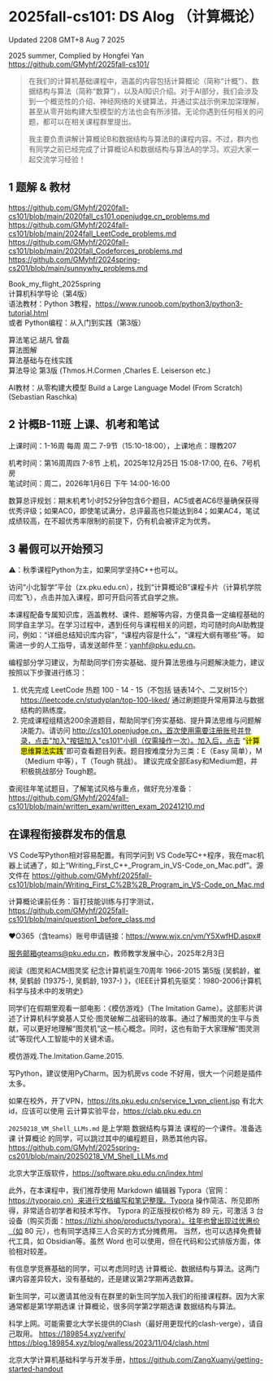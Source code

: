 # 2025fall-cs101: DS Alog （计算概论）

Updated 2208 GMT+8 Aug 7 2025

2025 summer, Complied by Hongfei Yan  
https://github.com/GMyhf/2025fall-cs101/



> 在我们的计算机基础课程中，涵盖的内容包括计算概论（简称“计概”）、数据结构与算法（简称“数算”），以及AI知识介绍。对于AI部分，我们会涉及到一个概览性的介绍、神经网络的关键算法，并通过实战示例来加深理解，甚至从零开始构建大型模型的方法也会有所涉猎。无论你遇到任何相关的问题，都可以在相关课程群里提出。
>
> 我主要负责讲解计算概论B和数据结构与算法B的课程内容。不过，群内也有同学之前已经完成了计算概论A和数据结构与算法A的学习。欢迎大家一起交流学习经验！




## 1 题解 & 教材

https://github.com/GMyhf/2020fall-cs101/blob/main/2020fall_cs101.openjudge.cn_problems.md    
https://github.com/GMyhf/2024fall-cs101/blob/main/2024fall_LeetCode_problems.md  
https://github.com/GMyhf/2020fall-cs101/blob/main/2020fall_Codeforces_problems.md  
https://github.com/GMyhf/2024spring-cs201/blob/main/sunnywhy_problems.md

Book_my_flight_2025spring    
计算机科学导论（第4版）  
语法教材：Python 3教程，https://www.runoob.com/python3/python3-tutorial.html  
或者 Python编程：从入门到实践（第3版）  

算法笔记.胡凡 曾磊  
算法图解  
算法基础与在线实践  
算法导论 第3版  (Thmos.H.Cormen ,Charles E. Leiserson etc.)

AI教材：从零构建大模型 Build a Large Language Model (From Scratch) (Sebastian Raschka)  


## 2 计概B-11班 上课、机考和笔试

上课时间：1-16周 每周 周二 7-9节（15:10-18:00），上课地点：理教207

机考时间：第16周周四 7-8节 上机，2025年12月25日 15:08-17:00, 在6、7号机房  
笔试时间：周二，2026年1月6日 下午 14:00-16:00

数算总评规划：期末机考1小时52分钟包含6个题目，AC5或者AC6尽量确保获得优秀评级；如果AC0，即使笔试满分，总评最高也只能达到84；如果AC4，笔试成绩较高，在不超优秀率限制的前提下，仍有机会被评定为优秀。

## 3 暑假可以开始预习

⚠️：秋季课程Python为主，如果同学坚持C++也可以。

访问“小北智学”平台（zx.pku.edu.cn），找到“计算概论B”课程卡片（计算机学院 闫宏飞），点击并加入课程，即可开启问答式自学之旅。

本课程配备专属知识库，涵盖教材、课件、题解等内容，方便具备一定编程基础的同学自主学习。在学习过程中，遇到任何与课程相关的问题，均可随时向AI助教提问，例如：“详细总结知识库内容”，“课程内容是什么”，“课程大纲有哪些”等。
 如需进一步的人工指导，请发送邮件至：yanhf@pku.edu.cn。

编程部分学习建议，为帮助同学们夯实基础、提升算法思维与问题解决能力，建议按照以下步骤进行练习：

1. 优先完成 LeetCode 热题 100 - 14 - 15（不包括 链表14个、二叉树15个）
   https://leetcode.cn/studyplan/top-100-liked/
   通过刷题提升常用算法与数据结构的熟练度。
2. 完成课程组精选200余道题目，帮助同学们夯实基础、提升算法思维与问题解决能力。请访问 http://cs101.openjudge.cn，首次使用需要注册账号并登录，点击"加入"按钮加入"cs101"小组（仅需操作一次）。加入后，点击 “<mark>计算思维算法实践</mark>”即可查看题目列表。题目按难度分为三类：E（Easy 简单），M（Medium 中等），T（Tough 挑战）。
   建议完成全部Easy和Medium题，并积极挑战部分 Tough题。

查阅往年笔试题目，了解笔试风格与重点，做好充分准备：
https://github.com/GMyhf/2024fall-cs101/blob/main/written_exam/written_exam_20241210.md



## 在课程衔接群发布的信息



VS Code写Python相对容易配置。有同学问到 VS Code写C++程序，我在mac机器上试通了，如上“Writing_First_C++_Program_in_VS-Code_on_Mac.pdf”。源文件在  https://github.com/GMyhf/2025fall-cs101/blob/main/Writing_First_C%2B%2B_Program_in_VS-Code_on_Mac.md



计算概论课前任务：盲打技能训练与打字测试，https://github.com/GMyhf/2025fall-cs101/blob/main/question1_before_class.md



❤O365（含teams）账号申请链接：https://www.wjx.cn/vm/Y5XwfHD.aspx#     

服务邮箱gteams@pku.edu.cn，教师教学发展中心，2025年2月3日



阅读《图灵和ACM图灵奖 纪念计算机诞生70周年 1966-2015 第5版 (吴鹤龄，崔林, 吴鹤龄 (19375-), 吴鹤龄, 1937-) 》，《IEEE计算机先驱奖：1980-2006计算机科学与技术中的发明史》



同学们在假期里观看一部电影：《模仿游戏》（The Imitation Game）。这部影片讲述了计算机科学奠基人艾伦·图灵破解二战密码的故事。通过了解图灵的生平与贡献，可以更好地理解“图灵机”这一核心概念。同时，这也有助于大家理解“图灵测试”等现代人工智能中的关键术语。

模仿游戏.The.Imitation.Game.2015.



写Python，建议使用PyCharm。因为机房vs code 不好用，很大一个问题是插件太多。



如果在校外，开了VPN，https://its.pku.edu.cn/service_1_vpn_client.jsp
有北大id，应该可以使用 云计算实验平台，https://clab.pku.edu.cn

`20250218_VM_Shell_LLMs.md` 是上学期 数据结构与算法 课程的一个课件。准备选课 计算概论 的同学，可以跳过其中的编程题目，熟悉其他内容。https://github.com/GMyhf/2025spring-cs201/blob/main/20250218_VM_Shell_LLMs.md



北京大学正版软件，https://software.pku.edu.cn/index.html

此外，在本课程中，我们推荐使用 Markdown 编辑器 Typora（官网：https://typoraio.cn）来进行文档编写和笔记整理。Typora 操作简洁、所见即所得，非常适合初学者和技术写作。
Typora 的正版授权价格为 89 元，可激活 3 台设备（购买页面：https://lizhi.shop/products/typora）。往年也曾出现过优惠价（如 80 元），也有同学选择三人合买的方式分摊费用。
当然，也可以选择免费替代工具，如 Obsidian等。虽然 Word 也可以使用，但在代码和公式排版方面，体验相对较差。



有信息学竞赛基础的同学，可以考虑同时选 计算概论、数据结构与算法。这两门课内容差异较大，没有基础的，还是建议第2学期再选数算。



新生同学，可以邀请其他没有在群里的新生同学加入我们的衔接课程群。因为大家通常都是第1学期选课 计算概论，很多同学第2学期选课 数据结构与算法。



科学上网。可能需要北大学长提供的Clash（最好用更现代的clash-verge），请自己取用。
https://189854.xyz/verify/
https://blog.189854.xyz/blog/walless/2023/11/04/clash.html



北京大学计算机基础科学与开发手册，https://github.com/ZangXuanyi/getting-started-handout